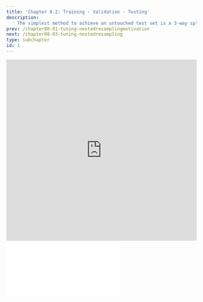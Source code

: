 ```yaml
---
title: 'Chapter 8.2: Training - Validation - Testing'
description:
  ' The simplest method to achieve an untouched test set is a 3-way split: the models are first learned on the "training set" and then evaluated and compared on the "validation set." After selecting the best model, the performance will be evaluated on the "test set." '
prev: /chapter08-01-tuning-nestedresamplingmotivation
next: /chapter08-03-tuning-nestedresampling
type: subchapter
id: 1
---
```


<exercise id="1" title="Video Lecture">
<iframe width="100%" height="480" src="https://www.youtube.com/embed/8LdpxLyH34c" frameborder="0" allow="accelerometer; autoplay; encrypted-media; gyroscope; picture-in-picture" allowfullscreen></iframe>
</exercise>



<exercise id="2" title="Slides">
<object data="pdfs/8/slides-tuning-trainvalidtest.pdf" type="application/pdf" style="width:100%;height:480px">
    <embed src="pdfs/8/slides-tuning-trainvalidtest.pdf" type="application/pdf" />
</object>
</exercise>

